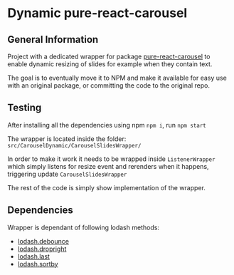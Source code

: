 # Dynamic pure-react-carousel


## General Information

Project with a dedicated wrapper for package [pure-react-carousel](https://github.com/express-labs/pure-react-carousel) to enable dynamic resizing of slides for example when they contain text. 

The goal is to eventually move it to NPM and make it available for easy use with an original package, or committing the code to the original repo.

## Testing 

After installing all the dependencies using npm `npm i`, run `npm start`

The wrapper is located inside the folder:  `src/CarouselDynamic/CarouselSlidesWrapper/`

In order to make it work it needs to be wrapped inside `ListenerWrapper` which simply listens for resize event and rerenders when it happens, triggering update `CarouselSlidesWrapper`

The rest of the code is simply show implementation of the wrapper. 

## Dependencies

Wrapper is dependant of following lodash methods: 
- [lodash.debounce](https://lodash.com/docs/4.17.10#debounce)
- [lodash.dropright](https://lodash.com/docs/4.17.10#dropRight)
- [lodash.last](https://lodash.com/docs/4.17.10#last) 
- [lodash.sortby](https://lodash.com/docs/4.17.10#sortBy)
